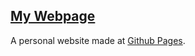 ## [My Webpage](http://davidkun.github.io) ##

A personal website made at [Github Pages](http://pages.github.com/).
